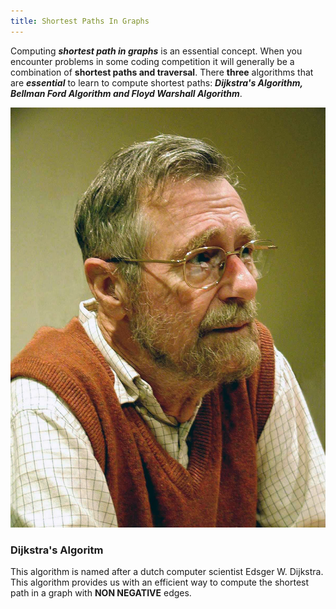 ```yaml
---
title: Shortest Paths In Graphs
---
```


<div style="text-justify">
Computing <em><b>shortest path in graphs</b></em> is an essential concept. When you encounter problems in some coding competition it will generally be a combination of <b>shortest paths and traversal</b>. There <b>three</b> algorithms that are <em><b>essential</b></em> to learn to compute shortest paths: <em><b>Dijkstra's Algorithm, Bellman Ford Algorithm and Floyd Warshall Algorithm</b></em>.
</div>

![Edsger W. Dijkstra](/images/Edsger_Wybe_Dijkstra.jpg "Edsger W. Dijkstra")

### Dijkstra's Algoritm

<div style="text-justify">
This algorithm is named after a dutch computer scientist Edsger W. Dijkstra. This algorithm provides us with an efficient way to compute the shortest path in a graph with <b>NON NEGATIVE</b> edges.
</div>
